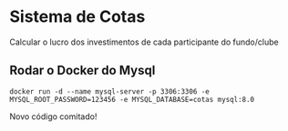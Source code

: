 # Sistema de Cotas
Calcular o lucro dos investimentos de cada participante do fundo/clube

## Rodar o Docker do Mysql
```
docker run -d --name mysql-server -p 3306:3306 -e MYSQL_ROOT_PASSWORD=123456 -e MYSQL_DATABASE=cotas mysql:8.0
```

Novo código comitado!
